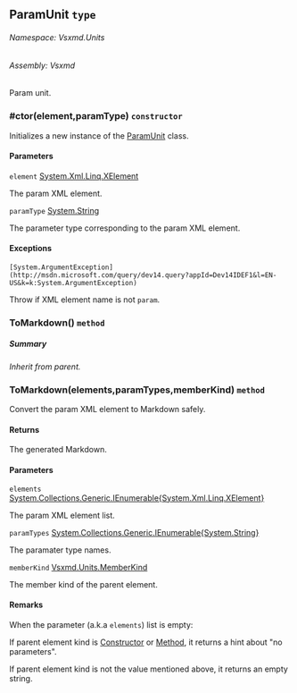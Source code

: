 <a name='T-Vsxmd-Units-ParamUnit'></a>
## ParamUnit `type`

###### Namespace:  Vsxmd.Units

###### Assembly:  Vsxmd

Param unit.

<a name='M-Vsxmd-Units-ParamUnit-#ctor-System-Xml-Linq-XElement,System-String-'></a>
### #ctor(element,paramType) `constructor`

Initializes a new instance of the [ParamUnit](/Vsxmd.Units/ParamUnit.md/#T-Vsxmd-Units-ParamUnit) class.

#### Parameters

`element`  [System.Xml.Linq.XElement](http://msdn.microsoft.com/query/dev14.query?appId=Dev14IDEF1&l=EN-US&k=k:System.Xml.Linq.XElement)  

The param XML element.

`paramType`  [System.String](http://msdn.microsoft.com/query/dev14.query?appId=Dev14IDEF1&l=EN-US&k=k:System.String)  

The parameter type corresponding to the param XML element.

#### Exceptions

`[System.ArgumentException](http://msdn.microsoft.com/query/dev14.query?appId=Dev14IDEF1&l=EN-US&k=k:System.ArgumentException)`  

Throw if XML element name is not `param`.

<a name='M-Vsxmd-Units-ParamUnit-ToMarkdown'></a>
### ToMarkdown() `method`

##### Summary

*Inherit from parent.*

<a name='M-Vsxmd-Units-ParamUnit-ToMarkdown-System-Collections-Generic-IEnumerable{System-Xml-Linq-XElement},System-Collections-Generic-IEnumerable{System-String},Vsxmd-Units-MemberKind-'></a>
### ToMarkdown(elements,paramTypes,memberKind) `method`

Convert the param XML element to Markdown safely.

#### Returns





The generated Markdown.

#### Parameters

`elements`  [System.Collections.Generic.IEnumerable{System.Xml.Linq.XElement}](http://msdn.microsoft.com/query/dev14.query?appId=Dev14IDEF1&l=EN-US&k=k:System.Collections.Generic.IEnumerable)  

The param XML element list.

`paramTypes`  [System.Collections.Generic.IEnumerable{System.String}](http://msdn.microsoft.com/query/dev14.query?appId=Dev14IDEF1&l=EN-US&k=k:System.Collections.Generic.IEnumerable)  

The paramater type names.

`memberKind`  [Vsxmd.Units.MemberKind](/Vsxmd.Units/MemberKind.md/#T-Vsxmd-Units-MemberKind)  

The member kind of the parent element.

#### Remarks

When the parameter (a.k.a `elements`) list is empty:

If parent element kind is [Constructor](/Vsxmd.Units/MemberKind.md/#F-Vsxmd-Units-MemberKind-Constructor) or [Method](/Vsxmd.Units/MemberKind.md/#F-Vsxmd-Units-MemberKind-Method), it returns a hint about "no parameters".

If parent element kind is not the value mentioned above, it returns an empty string.
